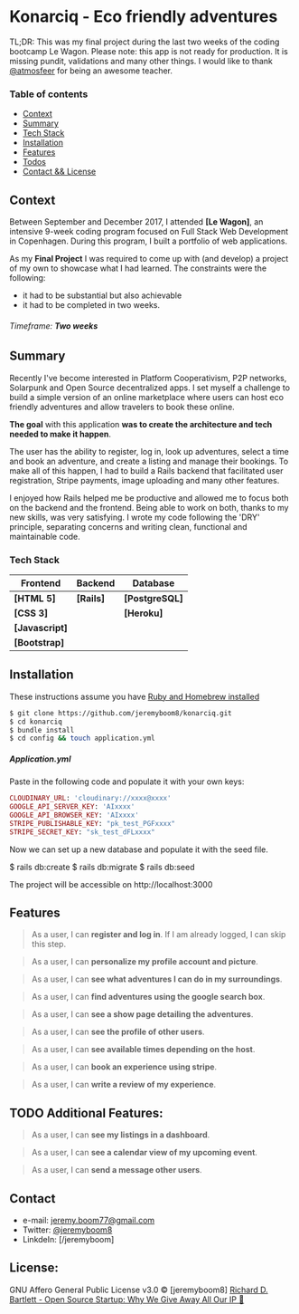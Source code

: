 # Konarciq - Eco friendly adventures

TL;DR: This was my final project during the last two weeks of the coding bootcamp Le Wagon. Please note: this app is not ready for production. It is missing pundit, validations and many other things. I would like to thank [@atmosfeer](http://github.com/atmosfeer) for being an awesome teacher.

### Table of contents

* [Context](#context)
* [Summary](#summary)
* [Tech Stack](#tech-stack)
* [Installation](#installation)
* [Features](#features)
* [Todos](#todo-aditional-features)
* [Contact && License](#contact)

## Context

Between September and December 2017, I attended **[Le Wagon]**, an intensive 9-week coding program focused on Full Stack Web Development in Copenhagen. During this program, I built a portfolio of web applications.

As my **Final Project** I was required to come up with (and develop) a project of my own to showcase what I had learned. The constraints were the following:
- it had to be substantial but also achievable
- it had to be completed in two weeks.
###### Timeframe:  _**Two weeks**_

## Summary

Recently I've become interested in Platform Cooperativism, P2P networks, Solarpunk and Open Source decentralized apps. I set myself a challenge to build a simple version of an online marketplace where users can host eco friendly adventures and allow travelers to book these online.

**The goal** with this application **was to create the architecture and tech needed to make it happen**.

The user has the ability to register, log in, look up adventures, select a time and book an adventure, and create a listing and manage their bookings. To make all of this happen, I had to build a Rails backend that facilitated user registration, Stripe payments, image uploading and many other features.

I enjoyed how Rails helped me be productive and allowed me to focus both on the backend and the frontend. Being able to work on both, thanks to my new skills, was very satisfying. I wrote my code following the 'DRY' principle, separating concerns and writing clean, functional and maintainable code.

### Tech Stack

| **Frontend** | **Backend** | **Database** |
| ------ | ------ | ------ |
**[HTML 5]** | **[Rails]** |  **[PostgreSQL]**
**[CSS 3]** |  | **[Heroku]**
**[Javascript]** |
**[Bootstrap]** |

## Installation

These instructions assume you have [Ruby and Homebrew installed](https://github.com/lewagon/setup/blob/master/OSX.md)

```bash
$ git clone https://github.com/jeremyboom8/konarciq.git
$ cd konarciq
$ bundle install
$ cd config && touch application.yml
```
##### Application.yml

Paste in the following code and populate it with your own keys:

```ruby
CLOUDINARY_URL: 'cloudinary://xxxx@xxxx'
GOOGLE_API_SERVER_KEY: 'AIxxxx'
GOOGLE_API_BROWSER_KEY: 'AIxxxx'
STRIPE_PUBLISHABLE_KEY: "pk_test_PGFxxxx"
STRIPE_SECRET_KEY: "sk_test_dFLxxxx"
```

Now we can set up a new database and populate it with the seed file.

$ rails db:create
$ rails db:migrate
$ rails db:seed

The project will be accessible on http://localhost:3000

## Features

> As a user, I can **register and log in**. If I am already logged, I can skip this step.

> As a user, I can **personalize my profile account and picture**.

> As a user, I can **see what adventures I can do in my surroundings**.

> As a user, I can **find adventures using the google search box**.

> As a user, I can **see a show page detailing the adventures**.

> As a user, I can **see the profile of other users**.

> As a user, I can **see available times depending on the host**.

> As a user, I can **book an experience using stripe**.

> As a user, I can **write a review of my experience**.

## TODO Additional Features:

> As a user, I can **see my listings in a dashboard**.

> As a user, I can **see a calendar view of my upcoming event**.

> As a user, I can **send a message other users**.

## Contact

* e-mail: jeremy.boom77@gmail.com
* Twitter: [@jeremyboom8](https://twitter.com/jeremyboom8 "twitterhandle on twitter")
* LinkdeIn: [/jeremyboom]

License:
--
GNU Affero General Public License v3.0 © [jeremyboom8]
[Richard D. Bartlett - Open Source Startup: Why We Give Away All Our IP 🐝
](https://medium.com/enspiral-tales/open-source-startup-why-we-give-away-all-our-ip-d763e58134ea)
